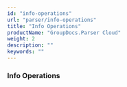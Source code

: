 ```yaml
---
id: "info-operations"
url: "parser/info-operations"
title: "Info Operations"
productName: "GroupDocs.Parser Cloud"
weight: 2
description: ""
keywords: ""
---
```


### Info Operations ###



